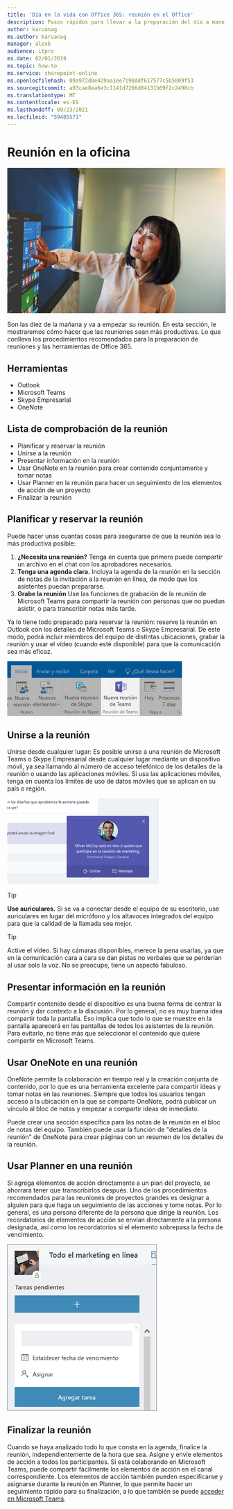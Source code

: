 ```yaml
---
title: 'Día en la vida con Office 365: reunión en el Office'
description: Pasos rápidos para llevar a la preparación del día a mano con Office 365
author: karuanag
ms.author: karuanag
manager: alexb
audience: itpro
ms.date: 02/01/2019
ms.topic: how-to
ms.service: sharepoint-online
ms.openlocfilehash: 09a972d8e429aa1ee7190ddf617577c5b5809f53
ms.sourcegitcommit: a93cae8ea6e3c1141d7266d04131b69f2c2498cb
ms.translationtype: MT
ms.contentlocale: es-ES
ms.lasthandoff: 09/23/2021
ms.locfileid: "59485571"
---
```

# <a name="meeting-at-the-office"></a>Reunión en la oficina

![Visual de recorrido](media/ditl_meeting.png)

Son las diez de la mañana y va a empezar su reunión. En esta sección, le mostraremos cómo hacer que las reuniones sean más productivas.  Lo que conlleva los procedimientos recomendados para la preparación de reuniones y las herramientas de Office 365.  

## <a name="tools"></a>Herramientas
- Outlook
- Microsoft Teams
- Skype Empresarial
- OneNote

## <a name="checklist-for-your-meeting"></a>Lista de comprobación de la reunión
- Planificar y reservar la reunión
- Unirse a la reunión
- Presentar información en la reunión
- Usar OneNote en la reunión para crear contenido conjuntamente y tomar notas
- Usar Planner en la reunión para hacer un seguimiento de los elementos de acción de un proyecto
- Finalizar la reunión
 
## <a name="plan-and-book-your-meeting"></a>Planificar y reservar la reunión
Puede hacer unas cuantas cosas para asegurarse de que la reunión sea lo más productiva posible:

1. **¿Necesita una reunión?** Tenga en cuenta que primero puede compartir un archivo en el chat con los aprobadores necesarios.  
1. **Tenga una agenda clara.**  Incluya la agenda de la reunión en la sección de notas de la invitación a la reunión en línea, de modo que los asistentes puedan prepararse.
1. **Grabe la reunión** Use las funciones de grabación de la reunión de Microsoft Teams para compartir la reunión con personas que no puedan asistir, o para transcribir notas más tarde.  

Ya lo tiene todo preparado para reservar la reunión: reserve la reunión en Outlook con los detalles de Microsoft Teams o Skype Empresarial. De este modo, podrá incluir miembros del equipo de distintas ubicaciones, grabar la reunión y usar el vídeo (cuando esté disponible) para que la comunicación sea más eficaz. 

![Teams en Outlook ](media/ditl_teamsoutlook.png)

## <a name="join-a-meeting"></a>Unirse a la reunión
Unirse desde cualquier lugar: Es posible unirse a una reunión de Microsoft Teams o Skype Empresarial desde cualquier lugar mediante un dispositivo móvil, ya sea llamando al número de acceso telefónico de los detalles de la reunión o usando las aplicaciones móviles. Si usa las aplicaciones móviles, tenga en cuenta los límites de uso de datos móviles que se aplican en su país o región.

![Notificación para unirse a una reunión de Teams](media/ditl_teamsjoin.png)

> [!TIP]
> **Use auriculares.** Si se va a conectar desde el equipo de su escritorio, use auriculares en lugar del micrófono y los altavoces integrados del equipo para que la calidad de la llamada sea mejor.

> [!TIP]
> Active el vídeo. Si hay cámaras disponibles, merece la pena usarlas, ya que en la comunicación cara a cara se dan pistas no verbales que se perderían al usar solo la voz. No se preocupe, tiene un aspecto fabuloso. 

## <a name="present-information-in-a-meeting"></a>Presentar información en la reunión
Compartir contenido desde el dispositivo es una buena forma de centrar la reunión y dar contexto a la discusión. Por lo general, no es muy buena idea compartir toda la pantalla. Eso implica que todo lo que se muestre en la pantalla aparecerá en las pantallas de todos los asistentes de la reunión. Para evitarlo, no tiene más que seleccionar el contenido que quiere compartir en Microsoft Teams. 

## <a name="use-onenote-in-a-meeting"></a>Usar OneNote en una reunión
OneNote permite la colaboración en tiempo real y la creación conjunta de contenido, por lo que es una herramienta excelente para compartir ideas y tomar notas en las reuniones. Siempre que todos los usuarios tengan acceso a la ubicación en la que se comparte OneNote, podrá publicar un vínculo al bloc de notas y empezar a compartir ideas de inmediato.

Puede crear una sección específica para las notas de la reunión en el bloc de notas del equipo. También puede usar la función de "detalles de la reunión" de OneNote para crear páginas con un resumen de los detalles de la reunión.

## <a name="use-planner-in-a-meeting"></a>Usar Planner en una reunión
Si agrega elementos de acción directamente a un plan del proyecto, se ahorrará tener que transcribirlos después. Uno de los procedimientos recomendados para las reuniones de proyectos grandes es designar a alguien para que haga un seguimiento de las acciones y tome notas. Por lo general, es una persona diferente de la persona que dirige la reunión. Los recordatorios de elementos de acción se envían directamente a la persona designada, así como los recordatorios si el elemento sobrepasa la fecha de vencimiento. 

![Tarea de Planner](media/ditl_task.png)

## <a name="end-a-meeting"></a>Finalizar la reunión
Cuando se haya analizado todo lo que consta en la agenda, finalice la reunión, independientemente de la hora que sea. Asigne y envíe elementos de acción a todos los participantes. Si está colaborando en Microsoft Teams, puede compartir fácilmente los elementos de acción en el canal correspondiente. Los elementos de acción también pueden especificarse y asignarse durante la reunión en Planner, lo que permite hacer un seguimiento rápido para su finalización, a lo que también se puede [acceder en Microsoft Teams](https://support.office.com/article/use-planner-in-microsoft-teams-62798a9f-e8f7-4722-a700-27dd28a06ee0). 

